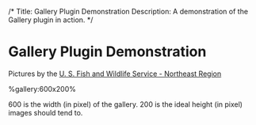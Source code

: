 /*
Title: Gallery Plugin Demonstration
Description: A demonstration of the Gallery plugin in action.
*/

Gallery Plugin Demonstration
============================

Pictures by the [U. S. Fish and Wildlife Service - Northeast
Region](http://www.flickr.com/photos/usfwsnortheast/)

%gallery:600x200%

600 is the width (in pixel) of the gallery. 200 is the ideal height (in
pixel) images should tend to.

